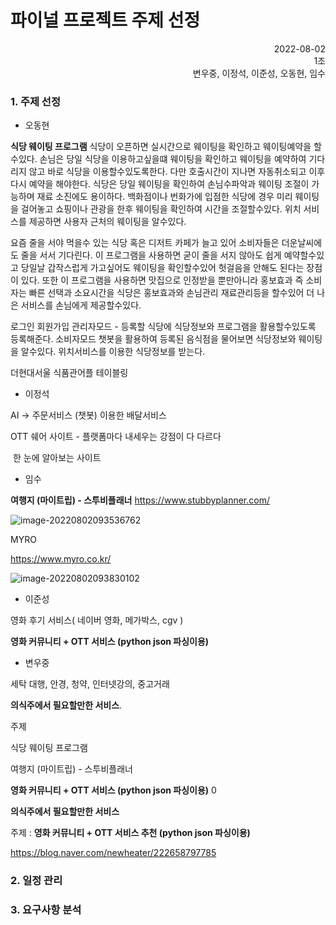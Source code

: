 <h1>파이널 프로젝트 주제 선정</h1>

<div align="right">2022-08-02<br>
    1조<br>
    변우중, 이정석, 이준성, 오동현, 임수
</div>



<h3> 1. 주제 선정</h3>

- 오동현

**식당 웨이팅 프로그램**
식당이 오픈하면 실시간으로 웨이팅을 확인하고 웨이팅예약을 할수있다.
손님은 당일 식당을 이용하고싶을떄 웨이팅을 확인하고 웨이팅을 예약하여 기다리지 않고 바로 식당을 이용할수있도록한다.
다만 호출시간이 지나면 자동취소되고 이후 다시 예약을 해야한다.
식당은 당일 웨이팅을 확인하여 손님수파악과 웨이팅 조절이 가능하며 재료 소진에도 용이하다.
백화점이나 번화가에 입점한 식당에 경우 미리 웨이팅을 걸어놓고 쇼핑이나 관광을 한후 웨이팅을 확인하여 시간을 조절할수있다.
위치 서비스를 제공하면 사용자 근처의 웨이팅을 알수있다.



요즘 줄을 서야 먹을수 있는 식당 혹은 디저트 카페가 늘고 있어 소비자들은 더운날씨에도 줄을 서서 기다린다. 이 프로그램을 사용하면 굳이
줄을 서지 않아도 쉽게 예약할수있고 당일날 갑작스럽게 가고싶어도 웨이팅을 확인할수있어 헛걸음을 안해도 된다는 장점이 있다.
또한 이 프로그램을 사용하면 맛집으로 인정받을 뿐만아니라 홍보효과 즉 소비자는 빠른 선택과 소요시간을 식당은 홍보효과와 손님관리
재료관리등을 할수있어 더 나은 서비스를 손님에게 제공할수있다.



로그인
회원가입
관리자모드 - 등록할 식당에 식당정보와 프로그램을 활용할수있도록 등록해준다.
소비자모드
챗봇을 활용하여 등록된 음식점을 물어보면 식당정보와 웨이팅을 알수있다.
위치서비스를 이용한 식당정보를 받는다.





더현대서울 식품관어플
테이블링



- 이정석

AI -> 주문서비스 (챗봇) 이용한 배달서비스

OTT 쉐어 사이트 - 플랫폼마다 내세우는 강점이 다 다르다

​								한 눈에 알아보는 사이트

- 임수

**여행지 (마이트립) - 스투비플래너**
https://www.stubbyplanner.com/

![image-20220802093536762](C:\Users\ls958\AppData\Roaming\Typora\typora-user-images\image-20220802093536762.png)


MYRO

https://www.myro.co.kr/

![image-20220802093830102](C:\Users\ls958\AppData\Roaming\Typora\typora-user-images\image-20220802093830102.png)



- 이준성

영화 후기 서비스( 네이버 영화, 메가박스, cgv )

**영화 커뮤니티 + OTT 서비스 (python json 파싱이용)**



- 변우중

세탁 대행, 안경, 청약, 인터넷강의, 중고거래

**의식주에서 필요할만한 서비스**.



주제



식당 웨이팅 프로그램 

여행지 (마이트립) - 스투비플래너  

**영화 커뮤니티 + OTT 서비스 (python json 파싱이용)**  0

**의식주에서 필요할만한 서비스**





주제 : **영화 커뮤니티 + OTT 서비스 추천 (python json 파싱이용)**  

https://blog.naver.com/newheater/222658797785





<h3>2. 일정 관리</h3>







<h3>3. 요구사항 분석</h3>

